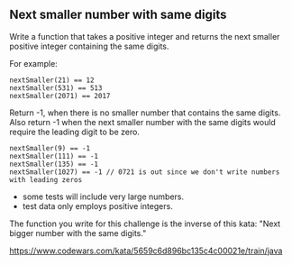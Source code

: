 Next smaller number with same digits
--

Write a function that takes a positive integer and returns the next smaller positive integer containing the same digits.

For example:
~~~
nextSmaller(21) == 12
nextSmaller(531) == 513
nextSmaller(2071) == 2017
~~~
Return -1, when there is no smaller number that contains the same digits. Also return -1 when the next smaller number with the same digits would require the leading digit to be zero.
~~~~
nextSmaller(9) == -1
nextSmaller(111) == -1
nextSmaller(135) == -1
nextSmaller(1027) == -1 // 0721 is out since we don't write numbers with leading zeros
~~~~

* some tests will include very large numbers.
* test data only employs positive integers.

The function you write for this challenge is the inverse of this kata: "Next bigger number with the same digits."

https://www.codewars.com/kata/5659c6d896bc135c4c00021e/train/java